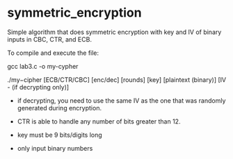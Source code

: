 # symmetric_encryption
Simple algorithm that does symmetric encryption with key and IV of binary inputs in CBC, CTR, and ECB.

To compile and execute the file:

gcc lab3.c -o my-cypher

./my−cipher [ECB/CTR/CBC] [enc/dec] [rounds] [key] [plaintext (binary)] [IV - (if decrypting only)]

* if decrypting, you need to use the same IV as the one that was randomly generated during encryption.

* CTR is able to handle any number of bits greater than 12.

* key must be 9 bits/digits long

* only input binary numbers
